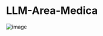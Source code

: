 # LLM-Area-Medica

![image](https://github.com/user-attachments/assets/1ed63cee-0074-4cc7-bc62-e183bfa7c458)
